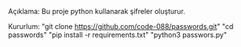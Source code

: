 Açıklama:
Bu proje python kullanarak şifreler oluşturur.

Kururlum:
"git clone https://github.com/code-088/passwords.git"
"cd passwords"
"pip install -r requirements.txt"
"python3 passwors.py"
